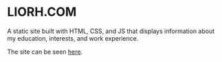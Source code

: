 # LIORH.COM

A static site built with HTML, CSS, and JS that displays information about my education, interests, and work experience.

The site can be seen [here](http://www.liorh.com).
